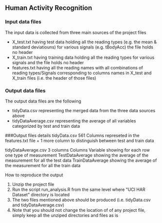 ## Human Activity Recognition

### Input data files
The input data is collected from three main sources of the project files
* X_test.txt having test data holding all the reading types (e.g. the mean & standard deviatiouns) for various signals (e.g. tBodyAcc) the file holds no header
* X_train.txt having training data holding all the reading types for various signals and the file holds no header
* features.txt having all the reading names with all combinations of reading types/Signals corresponding to columns names in X_test and X_train files (i.e. the header of those files)

### Output data files
The output data files are the following
* tidyData.csv representing the merged data from the three data sources above
* tidyDataAverage.csv representing the average of all variables categorized by test and train data

###Output files details
tidyData.csv
561 Columns represeted in the features.txt file + 1 more column to distinguish between test and train data

tidyDataAverage.csv
3 columns
Columns
Variable
  showing for each row one type of measurement
TestDataAverage
  showing the average of the measurement for all the test data
TrainDataAverage
  showing the average  of the measurement for all the train data

How to reproduce the output
1. Unzip the project file
2. Run the script run_analysis.R from the same level where "UCI HAR Dataset" directory is located
3. The two files mentioned above should be produced (i.e. tidyData.csv and tidyDataAverage.csv)
4. Note that you should not change the location of of any project file, simply keep all the unziped directories and files as is


